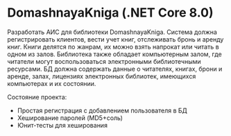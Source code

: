 # DomashnayaKniga (.NET Core 8.0)
Разработать АИС для библиотеки DomashnayaKniga. Система должна регистрировать клиентов, вести учет книг, отслеживать бронь и аренду книг. Книги делятся по жанрам, их можно взять напрокат или читать в одном из залов. Библиотека также обладает компьютерным залом, где читатели могут воспользоваться электронными библиотечными ресурсами.
БД должна содержать данные о читателях, книгах, брони и аренде, залах, лицензиях электронных библиотек, имеющихся компьютерах и их состоянии.

Состояние проекта:
- Простая регистрация с добавлением пользователя в БД
- Хеширование паролей (MD5+соль)
- Юнит-тесты для хеширования
